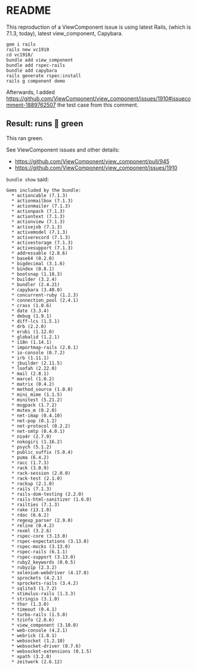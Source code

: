 # README

This reproduction of a ViewComponent issue is using latest Rails, (which is 7.1.3, today), latest view_component, Capybara.

    gem i rails
    rails new vc1910
    cd vc1910/
    bundle add view_component
    bundle add rspec-rails
    bundle add capybara
    rails generate rspec:install
    rails g component demo

Afterwards, I added https://github.com/ViewComponent/view_component/issues/1910#issuecomment-1889762507 the test case from this comment.

## Result: runs 🌲 green

This ran green.

See ViewComponent issues and other details:

- https://github.com/ViewComponent/view_component/pull/945
- https://github.com/ViewComponent/view_component/issues/1910

`bundle show` said:

```
Gems included by the bundle:
  * actioncable (7.1.3)
  * actionmailbox (7.1.3)
  * actionmailer (7.1.3)
  * actionpack (7.1.3)
  * actiontext (7.1.3)
  * actionview (7.1.3)
  * activejob (7.1.3)
  * activemodel (7.1.3)
  * activerecord (7.1.3)
  * activestorage (7.1.3)
  * activesupport (7.1.3)
  * addressable (2.8.6)
  * base64 (0.2.0)
  * bigdecimal (3.1.6)
  * bindex (0.8.1)
  * bootsnap (1.18.3)
  * builder (3.2.4)
  * bundler (2.4.21)
  * capybara (3.40.0)
  * concurrent-ruby (1.2.3)
  * connection_pool (2.4.1)
  * crass (1.0.6)
  * date (3.3.4)
  * debug (1.9.1)
  * diff-lcs (1.5.1)
  * drb (2.2.0)
  * erubi (1.12.0)
  * globalid (1.2.1)
  * i18n (1.14.1)
  * importmap-rails (2.0.1)
  * io-console (0.7.2)
  * irb (1.11.1)
  * jbuilder (2.11.5)
  * loofah (2.22.0)
  * mail (2.8.1)
  * marcel (1.0.2)
  * matrix (0.4.2)
  * method_source (1.0.0)
  * mini_mime (1.1.5)
  * minitest (5.21.2)
  * msgpack (1.7.2)
  * mutex_m (0.2.0)
  * net-imap (0.4.10)
  * net-pop (0.1.2)
  * net-protocol (0.2.2)
  * net-smtp (0.4.0.1)
  * nio4r (2.7.0)
  * nokogiri (1.16.2)
  * psych (5.1.2)
  * public_suffix (5.0.4)
  * puma (6.4.2)
  * racc (1.7.3)
  * rack (3.0.9)
  * rack-session (2.0.0)
  * rack-test (2.1.0)
  * rackup (2.1.0)
  * rails (7.1.3)
  * rails-dom-testing (2.2.0)
  * rails-html-sanitizer (1.6.0)
  * railties (7.1.3)
  * rake (13.1.0)
  * rdoc (6.6.2)
  * regexp_parser (2.9.0)
  * reline (0.4.2)
  * rexml (3.2.6)
  * rspec-core (3.13.0)
  * rspec-expectations (3.13.0)
  * rspec-mocks (3.13.0)
  * rspec-rails (6.1.1)
  * rspec-support (3.13.0)
  * ruby2_keywords (0.0.5)
  * rubyzip (2.3.2)
  * selenium-webdriver (4.17.0)
  * sprockets (4.2.1)
  * sprockets-rails (3.4.2)
  * sqlite3 (1.7.2)
  * stimulus-rails (1.3.3)
  * stringio (3.1.0)
  * thor (1.3.0)
  * timeout (0.4.1)
  * turbo-rails (1.5.0)
  * tzinfo (2.0.6)
  * view_component (3.10.0)
  * web-console (4.2.1)
  * webrick (1.8.1)
  * websocket (1.2.10)
  * websocket-driver (0.7.6)
  * websocket-extensions (0.1.5)
  * xpath (3.2.0)
  * zeitwerk (2.6.12)
```
